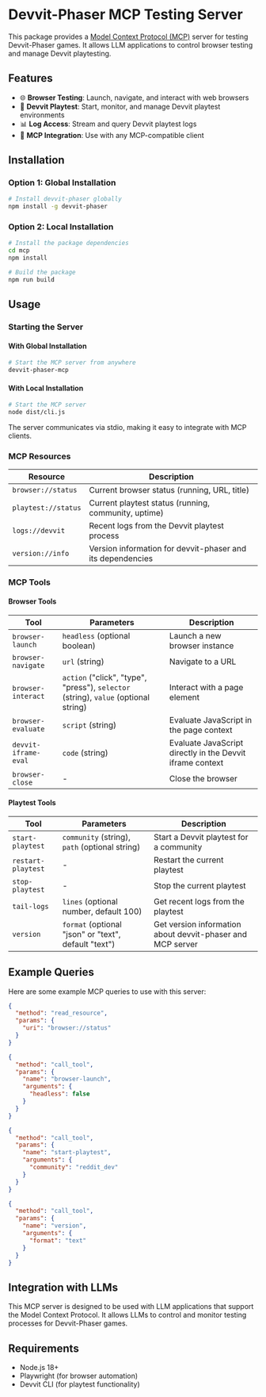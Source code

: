 # Devvit-Phaser MCP Testing Server

This package provides a [Model Context Protocol (MCP)](https://modelcontextprotocol.io) server for testing Devvit-Phaser games. It allows LLM applications to control browser testing and manage Devvit playtesting.

## Features

- 🌐 **Browser Testing**: Launch, navigate, and interact with web browsers
- 🚀 **Devvit Playtest**: Start, monitor, and manage Devvit playtest environments
- 📊 **Log Access**: Stream and query Devvit playtest logs
- 🧩 **MCP Integration**: Use with any MCP-compatible client

## Installation

### Option 1: Global Installation

```bash
# Install devvit-phaser globally
npm install -g devvit-phaser
```

### Option 2: Local Installation

```bash
# Install the package dependencies
cd mcp
npm install

# Build the package
npm run build
```

## Usage

### Starting the Server

#### With Global Installation

```bash
# Start the MCP server from anywhere
devvit-phaser-mcp
```

#### With Local Installation

```bash
# Start the MCP server
node dist/cli.js
```

The server communicates via stdio, making it easy to integrate with MCP clients.

### MCP Resources

| Resource | Description |
|----------|-------------|
| `browser://status` | Current browser status (running, URL, title) |
| `playtest://status` | Current playtest status (running, community, uptime) |
| `logs://devvit` | Recent logs from the Devvit playtest process |
| `version://info` | Version information for devvit-phaser and its dependencies |

### MCP Tools

#### Browser Tools

| Tool | Parameters | Description |
|------|------------|-------------|
| `browser-launch` | `headless` (optional boolean) | Launch a new browser instance |
| `browser-navigate` | `url` (string) | Navigate to a URL |
| `browser-interact` | `action` ("click", "type", "press"), `selector` (string), `value` (optional string) | Interact with a page element |
| `browser-evaluate` | `script` (string) | Evaluate JavaScript in the page context |
| `devvit-iframe-eval` | `code` (string) | Evaluate JavaScript directly in the Devvit iframe context |
| `browser-close` | - | Close the browser |

#### Playtest Tools

| Tool | Parameters | Description |
|------|------------|-------------|
| `start-playtest` | `community` (string), `path` (optional string) | Start a Devvit playtest for a community |
| `restart-playtest` | - | Restart the current playtest |
| `stop-playtest` | - | Stop the current playtest |
| `tail-logs` | `lines` (optional number, default 100) | Get recent logs from the playtest |
| `version` | `format` (optional "json" or "text", default "text") | Get version information about devvit-phaser and MCP server |

## Example Queries

Here are some example MCP queries to use with this server:

```json
{
  "method": "read_resource",
  "params": {
    "uri": "browser://status"
  }
}
```

```json
{
  "method": "call_tool",
  "params": {
    "name": "browser-launch",
    "arguments": {
      "headless": false
    }
  }
}
```

```json
{
  "method": "call_tool",
  "params": {
    "name": "start-playtest",
    "arguments": {
      "community": "reddit_dev"
    }
  }
}
```

```json
{
  "method": "call_tool",
  "params": {
    "name": "version",
    "arguments": {
      "format": "text"
    }
  }
}
```

## Integration with LLMs

This MCP server is designed to be used with LLM applications that support the Model Context Protocol. It allows LLMs to control and monitor testing processes for Devvit-Phaser games.

## Requirements

- Node.js 18+
- Playwright (for browser automation)
- Devvit CLI (for playtest functionality)